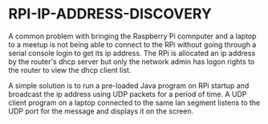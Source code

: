 # RPI-IP-ADDRESS-DISCOVERY

A common problem with bringing the Raspberry Pi comnputer and a laptop to a meetup is not being able to connect to the RPi without going through a serial console login to get its ip address. The RPi is allocated an ip address by the router's dhcp server but only the network admin has logon rights to the router to view the dhcp client list.

A simple solution is to run a pre-loaded Java program on RPi startup and broadcast the ip address using UDP packets for a period of time. A UDP client program on a laptop connected to the same lan segment listens to the UDP port for the message and displays it on the screen.

